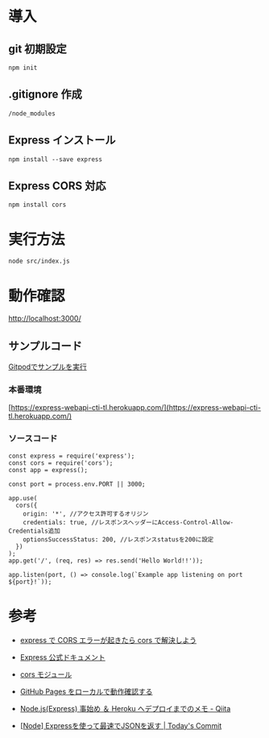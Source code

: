 # 導入

## git 初期設定

```
npm init
```

## .gitignore 作成

```
/node_modules
```

## Express インストール

```
npm install --save express
```

## Express CORS 対応

```
npm install cors
```

# 実行方法

```
node src/index.js
```

# 動作確認

[http://localhost:3000/](http://localhost:3000/)

## サンプルコード

<a title="Gitpod" href="https://gitpod.io/#https://github.com/cti1650/express_webapi" rel="nofollow noreferrer noopener" target="_blank" class="btn btn-primary">Gitpodでサンプルを実行</a>

### 本番環境

[https://express-webapi-cti-tl.herokuapp.com/](https://express-webapi-cti-tl.herokuapp.com/)

### ソースコード

```
const express = require('express');
const cors = require('cors');
const app = express();

const port = process.env.PORT || 3000;

app.use(
  cors({
    origin: '*', //アクセス許可するオリジン
    credentials: true, //レスポンスヘッダーにAccess-Control-Allow-Credentials追加
    optionsSuccessStatus: 200, //レスポンスstatusを200に設定
  })
);
app.get('/', (req, res) => res.send('Hello World!!'));

app.listen(port, () => console.log(`Example app listening on port ${port}!`));
```

# 参考

- [express で CORS エラーが起きたら cors で解決しよう](https://zenn.dev/luvmini511/articles/d8b2322e95ff40)

- [Express 公式ドキュメント](https://expressjs.com/)

- [cors モジュール](https://www.npmjs.com/package/cors)

- [GitHub Pages をローカルで動作確認する](https://zenn.dev/snowcait/articles/9420b3ef2a5edcea2a07)

- [Node.js(Express) 事始め ＆ Heroku へデプロイまでのメモ - Qiita](https://qiita.com/hkusu/items/e46de8c446840c50aefe)

- [[Node] Expressを使って最速でJSONを返す | Today's Commit](https://t-kojima.github.io/2018/11/02/0047-helloworld-express-with-json/)

